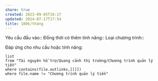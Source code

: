 ```yaml
---
share: true
created: 2023-09-05T16:17
updated: 2024-07-17T17:54
title: 100k/tháng
---
```

Yêu cầu đầu vào:: 
Đồng thời có thêm tính năng::
Loại chương trình:: 

Đáp ứng cho nhu cầu hoặc tính năng:
```dataview
list
from "Tài nguyên hỗ trợ/Quang cảnh thị trường/Chương trình quản lý tiền" 
where contains(file.outlinks,[[]])
where file.name != "Chương trình quản lý tiền" 
```